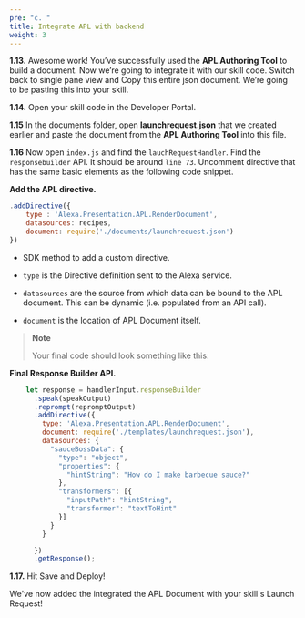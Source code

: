 ```yaml
---
pre: "c. "
title: Integrate APL with backend
weight: 3
---
```


**1.13.** Awesome work\! You’ve successfully used the **APL Authoring
Tool** to build a document. Now we’re going to integrate it with our
skill code. Switch back to single pane view and Copy this entire json
document. We’re going to be pasting this into your skill.

**1.14.** Open your skill code in the Developer Portal.

**1.15** In the documents folder, open **launchrequest.json** that we
created earlier and paste the document from the **APL Authoring Tool**
into this file.

**1.16** Now open `index.js` and find the `lauchRequestHandler`. Find
the `responsebuilder` API. It should be around `line 73`. 
Uncomment directive that has the same basic elements as the following code snippet.

**Add the APL directive.**

``` javascript
.addDirective({ 
    type : 'Alexa.Presentation.APL.RenderDocument', 
    datasources: recipes, 
    document: require('./documents/launchrequest.json') 
})
```

  - SDK method to add a custom directive.

  - `type` is the Directive definition sent to the Alexa service.

  - `datasources` are the source from which data can be bound to the APL document. This can be
    dynamic (i.e. populated from an API call).

  - `document` is the location of APL Document itself.

> **Note**
> 
> Your final code should look something like this:

**Final Response Builder API.**

``` javascript
    let response = handlerInput.responseBuilder
      .speak(speakOutput)
      .reprompt(repromptOutput)
      .addDirective({
        type: 'Alexa.Presentation.APL.RenderDocument',
        document: require('./templates/launchrequest.json'),
        datasources: {
          "sauceBossData": {
            "type": "object",
            "properties": {
              "hintString": "How do I make barbecue sauce?"
            },
            "transformers": [{
              "inputPath": "hintString",
              "transformer": "textToHint"
            }]
          }
        }

      })
      .getResponse();
```

**1.17.** Hit Save and Deploy!

We've now added the integrated the APL Document with your skill's Launch Request!